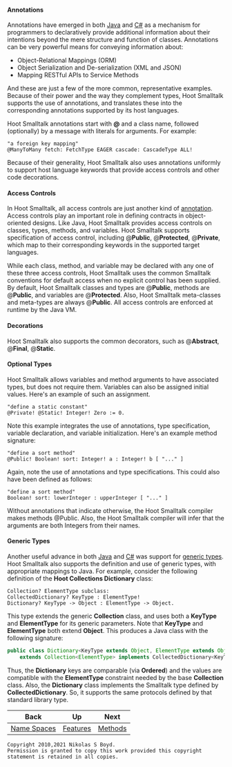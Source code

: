 #### Annotations ####

Annotations have emerged in both [Java][java] and [C#][csharp] as a mechanism for programmers
to declaratively provide additional information about their intentions beyond the mere structure
and function of classes.
Annotations can be very powerful means for conveying information about:

* Object-Relational Mappings (ORM)
* Object Serialization and De-serialization (XML and JSON)
* Mapping RESTful APIs to Service Methods

And these are just a few of the more common, representative examples.
Because of their power and the way they complement types, Hoot Smalltalk supports the use of annotations,
and translates these into the corresponding annotations supported by its host languages.

Hoot Smalltalk annotations start with **@** and a class name, followed (optionally) by a message with
literals for arguments. For example:

```smalltalk
"a foreign key mapping"
@ManyToMany fetch: FetchType EAGER cascade: CascadeType ALL!
```

Because of their generality, Hoot Smalltalk also uses annotations uniformly to support host language keywords
that provide access controls and other code decorations.

#### Access Controls ####

In Hoot Smalltalk, all access controls are just another kind of [annotation](#annotations).
Access controls play an important role in defining contracts in object-oriented designs.
Like Java, Hoot Smalltalk provides access controls on classes, types, methods, and variables.
Hoot Smalltalk supports specification of access control, including @**Public**, @**Protected**, @**Private**,
which map to their corresponding keywords in the supported target languages.

While each class, method, and variable may be declared with any one of these three access controls,
Hoot Smalltalk uses the common Smalltalk conventions for default access when no explicit control has been supplied.
By default, Hoot Smalltalk classes and types are @**Public**, methods are @**Public**, and variables are @**Protected**.
Also, Hoot Smalltalk meta-classes and meta-types are always @**Public**.
All access controls are enforced at runtime by the Java VM.

#### Decorations ####

Hoot Smalltalk also supports the common decorators, such as @**Abstract**, @**Final**, @**Static**.

#### Optional Types ####

Hoot Smalltalk allows variables and method arguments to have associated types, but does not require them.
Variables can also be assigned initial values. Here's an example of such an assignment.

```smalltalk
"define a static constant"
@Private! @Static! Integer! Zero := 0.
```

Note this example integrates the use of annotations, type specification, variable declaration, and
variable initialization. Here's an example method signature:

```smalltalk
"define a sort method"
@Public! Boolean! sort: Integer! a : Integer! b [ "..." ]
```

Again, note the use of annotations and type specifications. This could also have been defined as follows:

```smalltalk
"define a sort method"
Boolean! sort: lowerInteger : upperInteger [ "..." ]
```

Without annotations that indicate otherwise, the Hoot Smalltalk compiler makes methods @Public.
Also, the Hoot Smalltalk compiler will infer that the arguments are both Integers from their names.

#### Generic Types ####

Another useful advance in both [Java][java] and [C#][csharp] was support for [generic types][generics].
Hoot Smalltalk also supports the definition and use of generic types, with appropriate mappings to Java.
For example, consider the following definition of the **Hoot Collections Dictionary** class:

```smalltalk
Collection? ElementType subclass:
CollectedDictionary? KeyType : ElementType!
Dictionary? KeyType -> Object : ElementType -> Object.
```

This type extends the generic **Collection** class, and uses both a **KeyType** and **ElementType** for its generic parameters.
Note that **KeyType** and **ElementType** both extend **Object**.
This produces a Java class with the following signature:

```java
public class Dictionary<KeyType extends Object, ElementType extends Object>
    extends Collection<ElementType> implements CollectedDictionary<KeyType, ElementType>
```

Thus, the **Dictionary** keys are comparable (via **Ordered**) and the values are compatible with the **ElementType**
constraint needed by the base **Collection** class.
Also, the **Dictionary** class implements the Smalltalk type defined by **CollectedDictionary**.
So, it supports the same protocols defined by that standard library type.

| **Back** | **Up** | **Next** |
| -------- | ------ | -------- |
| [Name Spaces](libs.md#name-spaces) | [Features](../#features) | [Methods](methods.md#methods) |

```
Copyright 2010,2021 Nikolas S Boyd.
Permission is granted to copy this work provided this copyright statement is retained in all copies.
```

[smalltalk]: https://en.wikipedia.org/wiki/Smalltalk "Smalltalk"
[images]: https://en.wikipedia.org/wiki/Smalltalk#Image-based_persistence "Image Persistence"
[java]: https://en.wikipedia.org/wiki/Java_%28programming_language%29 "Java"
[csharp]: https://en.wikipedia.org/wiki/C_Sharp_%28programming_language%29 "C#"
[antlr]: https://www.antlr.org/ "ANTLR"
[st]: https://www.stringtemplate.org/ "StringTemplate"
[git]: https://git-scm.com/ "Git"
[github]: https://github.com/ "GitHub"
[nexus]: https://www.sonatype.com/nexus "Sonatype Nexus"
[generics]: https://en.wikipedia.org/wiki/Parametric_polymorphism "Generic Types"
